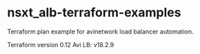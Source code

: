 # nsxt_alb-terraform-examples
Terraform plan example for avinetwork load balancer automation.

Terraform version 0.12
Avi LB: v18.2.9
